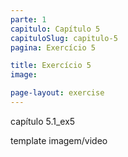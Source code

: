 ```yaml
---
parte: 1
capitulo: Capítulo 5
capituloSlug: capitulo-5
pagina: Exercício 5

title: Exercício 5
image:

page-layout: exercise
---
```


capítulo 5.1_ex5

template imagem/video
